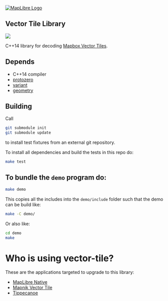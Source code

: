 [![MapLibre Logo](https://maplibre.org/img/maplibre-logo-big.svg)](https://maplibre.org/)

## Vector Tile Library

[![](https://img.shields.io/badge/Slack-%23maplibre--native-2EB67D?logo=slack)](https://slack.openstreetmap.us/)

C++14 library for decoding [Mapbox Vector Tiles](https://www.mapbox.com/vector-tiles/).

## Depends

 - C++14 compiler
 - [protozero](https://github.com/mapbox/protozero)
 - [variant](https://github.com/mapbox/variant)
 - [geometry](https://github.com/mapbox/geometry.hpp)


## Building

Call
```sh
git submodule init
git submodule update
```

to install test fixtures from an external git repository.

To install all dependencies and build the tests in this repo do:

```sh
make test
```

## To bundle the `demo` program do:

```sh
make demo
```

This copies all the includes into the `demo/include` folder such that the demo can be build like:

```sh
make -C demo/
```

Or also like:

```sh
cd demo
make
```

# Who is using vector-tile?

These are the applications targeted to upgrade to this library:

* [MapLibre Native](https://github.com/maplibre/maplibre-native)
* [Mapnik Vector Tile](https://github.com/mapbox/mapnik-vector-tile)
* [Tippecanoe](https://github.com/mapbox/tippecanoe)
